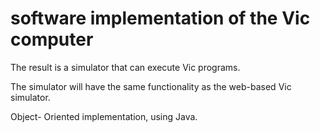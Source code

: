 # software implementation of the Vic computer 

The result is a simulator that can execute Vic programs.

The simulator will have the same functionality as the web-based Vic simulator.

Object- Oriented implementation, using Java.
